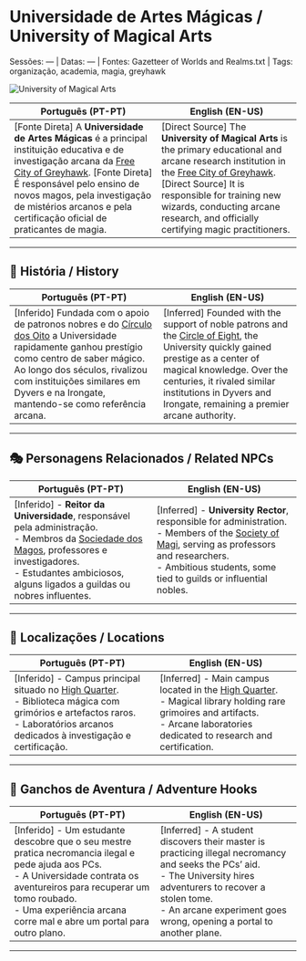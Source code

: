# Universidade de Artes Mágicas / University of Magical Arts

Sessões: — | Datas: — | Fontes: Gazetteer of Worlds and Realms.txt | Tags: organização, academia, magia, greyhawk

![University of Magical Arts](assets/organization/org_blank.png)

| **Português (PT-PT)** | **English (EN-US)** |
|-----------------------|---------------------|
| [Fonte Direta] A **Universidade de Artes Mágicas** é a principal instituição educativa e de investigação arcana da [Free City of Greyhawk](free_city_of_greyhawk.md). [Fonte Direta] É responsável pelo ensino de novos magos, pela investigação de mistérios arcanos e pela certificação oficial de praticantes de magia. | [Direct Source] The **University of Magical Arts** is the primary educational and arcane research institution in the [Free City of Greyhawk](free_city_of_greyhawk.md). [Direct Source] It is responsible for training new wizards, conducting arcane research, and officially certifying magic practitioners. |

---

## 📖 História / History

| **Português (PT-PT)**                                                                                                                                                                                                                                                                                                                | **English (EN-US)**                                                                                                                                                                                                                                                                                             |
| ------------------------------------------------------------------------------------------------------------------------------------------------------------------------------------------------------------------------------------------------------------------------------------------------------------------------------------ | --------------------------------------------------------------------------------------------------------------------------------------------------------------------------------------------------------------------------------------------------------------------------------------------------------------- |
| [Inferido] Fundada com o apoio de patronos nobres e do [Círculo dos Oito](circle_of_eight.md) a Universidade rapidamente ganhou prestígio como centro de saber mágico. Ao longo dos séculos, rivalizou com instituições similares em Dyvers e na Irongate, mantendo-se como referência arcana. | [Inferred] Founded with the support of noble patrons and the [Circle of Eight](circle_of_eight.md), the University quickly gained prestige as a center of magical knowledge. Over the centuries, it rivaled similar institutions in Dyvers and Irongate, remaining a premier arcane authority. |

---

## 🎭 Personagens Relacionados / Related NPCs

| **Português (PT-PT)**                                                                                                                                                                                                                        | **English (EN-US)**                                                                                                                                                                                                                       |
| -------------------------------------------------------------------------------------------------------------------------------------------------------------------------------------------------------------------------------------------- | ----------------------------------------------------------------------------------------------------------------------------------------------------------------------------------------------------------------------------------------- |
| [Inferido] - **Reitor da Universidade**, responsável pela administração.<br>- Membros da [Sociedade dos Magos](society_of_magi.md), professores e investigadores.<br>- Estudantes ambiciosos, alguns ligados a guildas ou nobres influentes. | [Inferred] - **University Rector**, responsible for administration.<br>- Members of the [Society of Magi](society_of_magi.md), serving as professors and researchers.<br>- Ambitious students, some tied to guilds or influential nobles. |

---

## 📌 Localizações / Locations

| **Português (PT-PT)** | **English (EN-US)** |
|-----------------------|---------------------|
| [Inferido] - Campus principal situado no [High Quarter](high_quarter.md).<br>- Biblioteca mágica com grimórios e artefactos raros.<br>- Laboratórios arcanos dedicados à investigação e certificação. | [Inferred] - Main campus located in the [High Quarter](high_quarter.md).<br>- Magical library holding rare grimoires and artifacts.<br>- Arcane laboratories dedicated to research and certification. |

---

## 🎲 Ganchos de Aventura / Adventure Hooks

| **Português (PT-PT)** | **English (EN-US)** |
|-----------------------|---------------------|
| [Inferido] - Um estudante descobre que o seu mestre pratica necromancia ilegal e pede ajuda aos PCs.<br>- A Universidade contrata os aventureiros para recuperar um tomo roubado.<br>- Uma experiência arcana corre mal e abre um portal para outro plano. | [Inferred] - A student discovers their master is practicing illegal necromancy and seeks the PCs’ aid.<br>- The University hires adventurers to recover a stolen tome.<br>- An arcane experiment goes wrong, opening a portal to another plane. |

---
